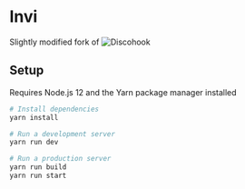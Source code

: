 # Invi

Slightly modified fork of ![Discohook](https://github.com/discohook/site)

## Setup

Requires Node.js 12 and the Yarn package manager installed

```sh
# Install dependencies
yarn install

# Run a development server
yarn run dev

# Run a production server
yarn run build
yarn run start
```
